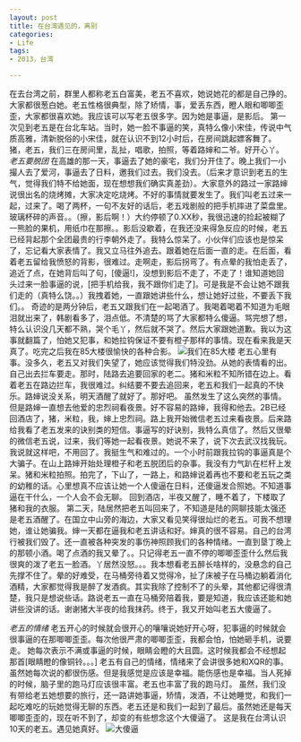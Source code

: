 ```yaml
---
layout: post
title: 在台湾遇见的，离别
categories:
- Life
tags:
- 2013，台湾

---
```


 在去台湾之前，群里人都称老五白富美，老五不喜欢，她说她花的都是自己挣的。大家都很葱白她。老五性格很典型，除了矫情，事，爱丢东西，瞪人眼和唧唧歪歪，大家都很喜欢她。我应该可以写老五很多字。因为她是事逼，是影后。
第一次见到老五是在台北车站。当时，她一脸不事逼的笑，真特么像小宋佳，传说中气质高雅，清新脱俗的小宋佳，就在认识不到12小时后，在房间跳起嫖客舞了。猪，老五，我们三在房间里，乱扯，唱歌，拍照，等着路婶和二爷。好开心丫。
 *老五要脱团*
在高雄的那一天，事逼去了她的豪宅，我们分开住了。晚上我们一小撮人去了爱河，事逼去了日料，邀我们过去。我们没去。（后来才意识到老五的生气，觉得我们特不给她面，现在想想我们确实真差劲）。大家意外的路过一家路婶说很出名的烧烤摊，大家决定吃烧烤。不好的事情就要发生了。我们叫老五过来一起，过来了。喝了两杯，一句不友好的话后，老五戏剧般的把手机摔进了菜盘里。玻璃杯碎的声音。。（擦，影后啊！）大约停顿了0.XX秒，我很迅速的捡起被糊了一熊脸的果机，用纸巾在那擦。。影后没歇着，在我还没来得急反应的时候，老五已经背起那个全团最贵的行李朝外走了。我特么惊呆了。小伙伴们应该也是惊呆了，忘记看大家表情了。我又立马往外追去。跟着她在后面一直的走。在后面，看着老五留给我愤怒的背影，很难过。走啊走，影后拐弯了。有点晕的我怕走丢了，追近了点，在她背后叫了句，[傻逼!]，没想到影后不走了，不走了！谁知道她回头过来一脸事逼的说，[把手机给我，我不跟你们走了]。可是我是不会让她不跟我们走的（真特么饶。。）我拽着她，一直跟她讲些什么，想让她好过些，不要丢下我们。。
奇迹的是两分钟后，老五又跟我们在一起喝酒了。我喝着喝着不知道为毛眼泪就出来了，韩剧看多了，泪点低。不清楚的骂了大家都特么傻逼。骂完想了想，特么认识没几天都不熟，哭个毛丫，然后就不哭了。然后大家跟她道歉。我以为这事就翻篇了，怕她又犯事，和她拉钩保证不要有橙子那样的事情。现在看来我是天真了。吃完之后我在85大楼很愉快的各种合影。
![我们在85大楼](https://raw.github.com/nothinghd/nothinghd.github.com/master/slides/images/85.jpg)
老五心里有事。没多久，老五又对我们失望了，她应该觉得我们特没劲。从她的表情看的出。自己出去拦车要走。那时，陆路去追要回家的老二。猪和米粒不知所错在边上。看着老五在路边拦车，我很难过。纠结要不要去追回来，老五和我们一起真的不快乐。路婶说没关系，明天酒醒了就好了。那好吧。
虽然发生了这么突然的事情。但是路婶一直想去他爱的忠烈祠看夜景。好不容易的路婶，我得和他去。2B已经回酒店了，猪，米粒，我，婶上忠烈祠。路上我开始微信老五过来看夜景。后来路给我看了老五发来的诀别类的短信。事逼写的好诀别，我特么真信了。然后又很晕的微信老五说，过来，我们等她一起看夜景。她说不来了，说下次去武汉找我玩。我说就这样吧，不用回了。我挺生气和难过的。一个小时前跟我拉钩的事逼真是个大骗子。在山上路婶开始处理橙子和老五脱团后的杂事。我没有力气趴在栏杆上发呆。猪和米粒拍照。拍完了，下山了，一路上，和路婶说着再也不要和老五玩之类的幼稚的话。心里想真不应该让她一个人傻逼在日料，还傻逼发合照她。不知道事逼在干什么，一个人会不会无聊。
回到酒店，半夜又醒了，睡不着了，下楼取了猪和我的衣服。
第二天，陆居然把老五叫回来了，不知道是陆的网聊技能太强还是老五酒醒了。在国立中山旁的海边，大家又看见笑得很灿烂的老五。可我不想理她，谁让她骗我。婶一天都在逼我和老五讲话和好。婶真的很不容易。自己的台湾行被我们毁了。还一直被各种突发的事伤神照顾我们的各种情绪。一直到垦丁晚上的那顿小酒。喝了点酒的我又晕了。。只记得老五一直不停的唧唧歪歪什么然后我很爽的泼了老五一脸酒。丫居然没怒。。。我本想看老五醉长啥样的，没悬念的自己先撑不住了。晕的好难受，在马桶旁待着又觉得冷，扯了床被子在马桶边躺着消化酒精，大家都觉得我是醉了发酒疯。其实我除了控制不了的头晕，其他都记得很清楚，我只是想说些话。路说老五一直在马桶旁陪着我，要是知道，我应该还能和她讲些没讲的话。谢谢猪大半夜的给我抹药。终于，我又开始叫老五大傻逼了。

 *老五的情绪*
老五开心的时候就会很开心的嚷嚷说她好开心呀，犯事逼的时候就会很事逼的在那唧唧歪歪。每次他很严肃的唧唧歪歪，我都会怕，怕她砸手机，说要走。
她每次表示不满或事逼的时候，眼睛会瞪的大且圆。这时候我都会不经想起那首[眼睛瞪的像铜铃。。。]
老五有自己的情绪，情绪来了会讲很多她和XQR的事。虽然她每次说的都很伤感。但是我感觉是应该是幸福。能伤感也是幸福。当人死掉的时候，脑子里的跑马灯应该很丰富。老五也丰富了我的跑马灯。
虽然，我们没有带给老五她想要的旅行，还一路讲她事逼，矫情，泼酒，不让她睡觉，和我们一起吃难吃的玩她觉得无聊的东西。老五还是和我们一起到了最后。虽然她还是每天唧唧歪歪的，现在听不到了，却变的有些想念这个大傻逼了。
这是我在台湾认识10天的老五。遇见她真好。
![大傻逼](https://raw.github.com/nothinghd/nothinghd.github.com/master/slides/images/sb.jpg)

